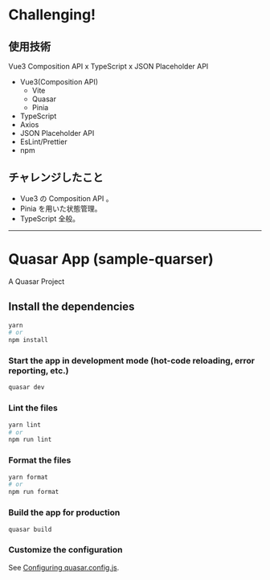 # Challenging!

## 使用技術

Vue3 Composition API x TypeScript x JSON Placeholder API

- Vue3(Composition API)
  - Vite
  - Quasar
  - Pinia
- TypeScript
- Axios
- JSON Placeholder API
- EsLint/Prettier
- npm

## チャレンジしたこと

- Vue3 の Composition API 。
- Pinia を用いた状態管理。
- TypeScript 全般。

---

# Quasar App (sample-quarser)

A Quasar Project

## Install the dependencies

```bash
yarn
# or
npm install
```

### Start the app in development mode (hot-code reloading, error reporting, etc.)

```bash
quasar dev
```

### Lint the files

```bash
yarn lint
# or
npm run lint
```

### Format the files

```bash
yarn format
# or
npm run format
```

### Build the app for production

```bash
quasar build
```

### Customize the configuration

See [Configuring quasar.config.js](https://v2.quasar.dev/quasar-cli-vite/quasar-config-js).

